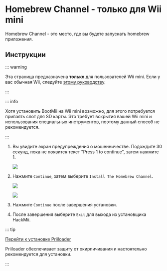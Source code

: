 # Homebrew Channel - только для Wii mini

Homebrew Channel - это место, где вы будете запускать homebrew приложения.

## Инструкции

::: warning

Эта страница предназначена **только** для пользователей Wii mini. Если у вас обычная Wii, следуйте [этому руководству](hbc).

:::

::: info

Хотя установить BootMii на Wii mini возможно, для этого потребуется припаять слот для SD карты. Это требует вскрытия вашей Wii mini и использования специальных инструментов, поэтому данный способ не рекомендуется.

:::

1. Вы увидите экран предупреждения о мошенничестве. Подождите 30 секунд, пока не появится текст "Press 1 to continue", затем нажмите 1.

    ![](/images/hackmii/scam.png)

2. Нажмите `Continue`, затем выберите `Install The Homebrew Channel`.

    ![](/images/hackmii/hbc_install.png)

    ![](/images/hackmii/hbc_install_ok.png)

3. Нажмите `Continue` после завершения установки.

4. После завершения выберите `Exit` для выхода из установщика HackMii.

::: tip

[Перейти к установке Priiloader](priiloader)

Priiloader обеспечивает защиту от окирпичивания и настоятельно рекомендуется для установки.

:::